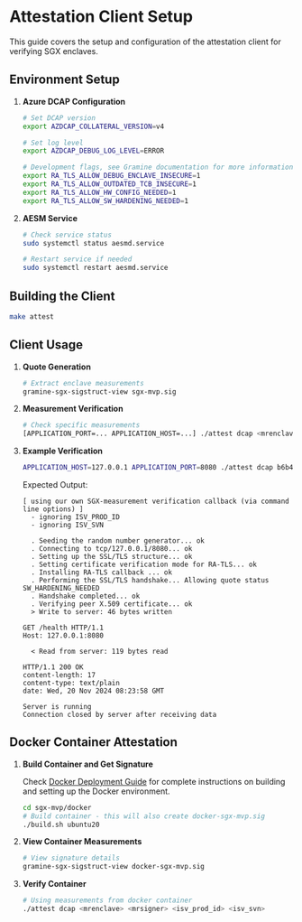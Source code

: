 <!--
Nautilus Trusted Compute  
Copyright (C) 2025 Nautilus  

This program is free software: you can redistribute it and/or modify  
it under the terms of the GNU Affero General Public License as published  
by the Free Software Foundation, either version 3 of the License, or  
(at your option) any later version.  

This program is distributed in the hope that it will be useful,  
but WITHOUT ANY WARRANTY; without even the implied warranty of  
MERCHANTABILITY or FITNESS FOR A PARTICULAR PURPOSE.  See the  
GNU Affero General Public License for more details.  

You should have received a copy of the GNU Affero General Public License  
along with this program. If not, see <https://www.gnu.org/licenses/>.  
-->

# **Attestation Client Setup**

This guide covers the setup and configuration of the attestation client for verifying SGX enclaves.

## Environment Setup

1. **Azure DCAP Configuration**

    ```sh
    # Set DCAP version
    export AZDCAP_COLLATERAL_VERSION=v4

    # Set log level
    export AZDCAP_DEBUG_LOG_LEVEL=ERROR

    # Development flags, see Gramine documentation for more information
    export RA_TLS_ALLOW_DEBUG_ENCLAVE_INSECURE=1
    export RA_TLS_ALLOW_OUTDATED_TCB_INSECURE=1
    export RA_TLS_ALLOW_HW_CONFIG_NEEDED=1
    export RA_TLS_ALLOW_SW_HARDENING_NEEDED=1
    ```

2. **AESM Service**

    ```sh
    # Check service status
    sudo systemctl status aesmd.service

    # Restart service if needed
    sudo systemctl restart aesmd.service
    ```

## Building the Client

```sh
make attest
```


## Client Usage

1. **Quote Generation**
    ```sh
    # Extract enclave measurements
    gramine-sgx-sigstruct-view sgx-mvp.sig
    ```

2. **Measurement Verification**
    ```sh
    # Check specific measurements
    [APPLICATION_PORT=... APPLICATION_HOST=...] ./attest dcap <mrenclave> <mrsigner> <isv_prod_id> <isv_svn>
    ```

3. **Example Verification**

    ```sh
    APPLICATION_HOST=127.0.0.1 APPLICATION_PORT=8080 ./attest dcap b6b4ed529d21daad3180cde2759bf7f6b0533b4b78f02ffdf48158e80b48c421 0d75a9bcadf105daec4c45f7cde9ebbf6af1aea9436d5ca259fb84efd51460ac 0 0
    ```

    Expected Output:

    ```text
    [ using our own SGX-measurement verification callback (via command line options) ]
      - ignoring ISV_PROD_ID
      - ignoring ISV_SVN

      . Seeding the random number generator... ok
      . Connecting to tcp/127.0.0.1/8080... ok
      . Setting up the SSL/TLS structure... ok
      . Setting certificate verification mode for RA-TLS... ok
      . Installing RA-TLS callback ... ok
      . Performing the SSL/TLS handshake... Allowing quote status SW_HARDENING_NEEDED
      . Handshake completed... ok
      . Verifying peer X.509 certificate... ok
      > Write to server: 46 bytes written

    GET /health HTTP/1.1
    Host: 127.0.0.1:8080

      < Read from server: 119 bytes read

    HTTP/1.1 200 OK
    content-length: 17
    content-type: text/plain
    date: Wed, 20 Nov 2024 08:23:58 GMT

    Server is running
    Connection closed by server after receiving data
    ```


## Docker Container Attestation

1. **Build Container and Get Signature**

    Check [Docker Deployment Guide](../installation/docker-deployment.md) for complete instructions on building and setting up the Docker environment.

    ```sh
    cd sgx-mvp/docker
    # Build container - this will also create docker-sgx-mvp.sig
    ./build.sh ubuntu20
    ```

2. **View Container Measurements**

    ```sh
    # View signature details
    gramine-sgx-sigstruct-view docker-sgx-mvp.sig
    ```

3. **Verify Container**

    ```sh
    # Using measurements from docker container
    ./attest dcap <mrenclave> <mrsigner> <isv_prod_id> <isv_svn>
    ```